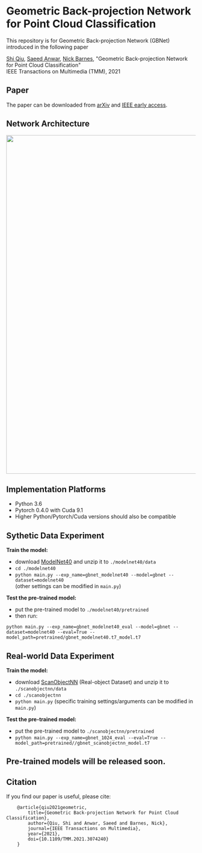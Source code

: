 # Geometric Back-projection Network for Point Cloud Classification
This repository is for Geometric Back-projection Network (GBNet) introduced in the following paper

[Shi Qiu](https://shiqiu0419.github.io/), [Saeed Anwar](https://saeed-anwar.github.io/),  [Nick Barnes](http://users.cecs.anu.edu.au/~nmb/), "Geometric Back-projection Network for Point Cloud Classification"  
IEEE Transactions on Multimedia (TMM), 2021

## Paper
The paper can be downloaded from [arXiv](https://arxiv.org/abs/1911.12885) and [IEEE early access](https://ieeexplore.ieee.org/document/9410405).

## Network Architecture
<p align="center">
  <img width="900" src="https://github.com/ShiQiu0419/GBNet/blob/master/gbnet.png">
</p>

## Implementation Platforms
* Python 3.6
* Pytorch 0.4.0 with Cuda 9.1
* Higher Python/Pytorch/Cuda versions should also be compatible

## Sythetic Data Experiment 
**Train the model:**
* download [ModelNet40](https://shapenet.cs.stanford.edu/media/modelnet40_ply_hdf5_2048.zip) and unzip it to ```./modelnet40/data```
* ```cd ./modelnet40```
* ```python main.py --exp_name=gbnet_modelnet40 --model=gbnet --dataset=modelnet40```  
(other settings can be modified in ```main.py```)  

**Test the pre-trained model:**
* put the pre-trained model to ```./modelnet40/pretrained```
* then run:
```
python main.py --exp_name=gbnet_modelnet40_eval --model=gbnet --dataset=modelnet40 --eval=True --model_path=pretrained/gbnet_modelnet40.t7_model.t7
```

## Real-world Data Experiment 
**Train the model:**
* download [ScanObjectNN](https://github.com/hkust-vgd/scanobjectnn/) (Real-object Dataset) and unzip it to ```./scanobjectnn/data```
* ```cd ./scanobjectnn```
* ```python main.py``` (specific training settings/arguments can be modified in ```main.py```)  

**Test the pre-trained model:**
* put the pre-trained model to ```./scanobjectnn/pretrained```
* ```python main.py --exp_name=gbnet_1024_eval --eval=True --model_path=pretrained//gbnet_scanobjectnn_model.t7```

## Pre-trained models will be released soon.

## Citation

If you find our paper is useful, please cite:

        @article{qiu2021geometric,
            title={Geometric Back-projection Network for Point Cloud Classification},
            author={Qiu, Shi and Anwar, Saeed and Barnes, Nick},
            journal={IEEE Transactions on Multimedia},
            year={2021},
            doi={10.1109/TMM.2021.3074240}
        }
